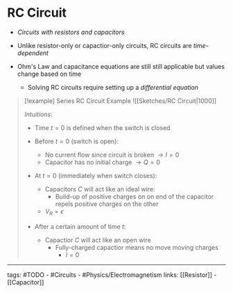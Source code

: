 # RC Circuit
- *Circuits with resistors and capacitors*

- Unlike resistor-only or capactior-only circuits, RC circuits are *time-dependent*

- Ohm's Law and capacitance equations are still still applicable but values change based on time
  
	- Solving RC circuits require setting up a *differential equation*


> [!example] Series RC Circuit Example
> ![[Sketches/RC Circuit|1000]]
> 
> *Intuitions*:
> - Time $t = 0$ is defined when the switch is closed
>
> - Before $t = 0$ (switch is open):
> 	- No current flow since circuit is broken $\rightarrow I = 0$
> 	- Capacitor has no initial charge $\rightarrow Q = 0$
>
> - At $t = 0$ (immediately when switch closes):
> 	- Capacitors $C$ will act like an ideal wire:
> 		- Build-up of positive charges on on end of the capacitor repels positive charges on the other
> 	- $V_{R} = \epsilon$
>
> - After a certain amount of time $t$:
> 	- Capactior $C$ will act like an open wire
> 		- Fully-charged capactior means no move moving charges
> 			- $I = 0$


---
tags: #TODO - #Circuits - #Physics/Electromagnetism 
links: [[Resistor]] - [[Capacitor]]